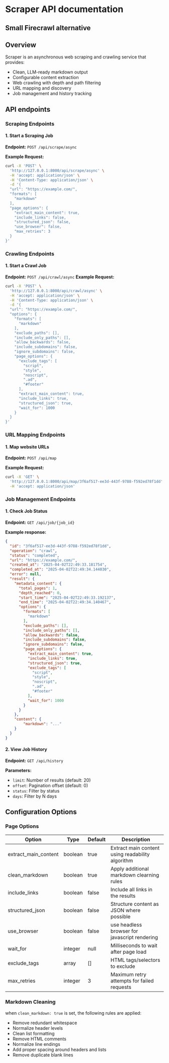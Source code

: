 # Scraper API documentation

## Small Firecrawl alternative

## Overview
Scraper is an asynchronous web scraping and crawling service that provides:
- Clean, LLM-ready markdown output
- Configurable content extraction
- Web crawling with depth and path filtering
- URL mapping and discovery
- Job management and history tracking

## API endpoints

### Scraping Endpoints

#### 1. Start a Scraping Job
**Endpoint:** `POST /api/scrape/async`

**Example Request:**
```bash
curl -X 'POST' \
  'http://127.0.0.1:8000/api/scrape/async' \
  -H 'accept: application/json' \
  -H 'Content-Type: application/json' \
  -d '{
  "url": "https://example.com/",
  "formats": [
    "markdown"
  ],
  "page_options": {
    "extract_main_content": true,
    "include_links": false,
    "structured_json": false,
    "use_browser": false,
    "max_retries": 3
  }
}'
```

### Crawling Endpoints

#### 1. Start a Crawl Job
**Endpoint:** `POST /api/crawl/async`
**Example Request:**
```bash
curl -X 'POST' \
  'http://127.0.0.1:8000/api/crawl/async' \
  -H 'accept: application/json' \
  -H 'Content-Type: application/json' \
  -d '{
  "url": "https://example.com/",
  "options": {
    "formats": [
      "markdown"
    ],
    "exclude_paths": [],
    "include_only_paths": [],
    "allow_backwards": false,
    "include_subdomains": false,
    "ignore_subdomains": false,
    "page_options": {
      "exclude_tags": [
        "script",
        "style",
        "noscript",
        ".ad",
        "#footer"
      ],
      "extract_main_content": true,
      "include_links": true,
      "structured_json": true,
      "wait_for": 1000
    }
  }
}'
```

### URL Mapping Endpoints

#### 1. Map website URLs
**Endpoint:** `POST /api/map`

**Example Request:**
```bash
curl -X 'GET' \
  'http://127.0.0.1:8000/api/map/3f6af517-ee3d-443f-9788-f592ed78f1dd' \
  -H 'accept: application/json'
```

### Job Management Endpoints

#### 1. Check Job Status
**Endpoint:** `GET /api/job/{job_id}`

**Example response:**
```json
{
  "id": "3f6af517-ee3d-443f-9788-f592ed78f1dd",
  "operation": "crawl",
  "status": "completed",
  "url": "https://example.com/",
  "created_at": "2025-04-02T22:49:33.181754",
  "completed_at": "2025-04-02T22:49:34.144030",
  "error": null,
  "result": {
    "metadata_content": {
      "total_pages": 1,
      "depth_reached": 0,
      "start_time": "2025-04-02T22:49:33.192137",
      "end_time": "2025-04-02T22:49:34.140467",
      "options": {
        "formats": [
          "markdown"
        ],
        "exclude_paths": [],
        "include_only_paths": [],
        "allow_backwards": false,
        "include_subdomains": false,
        "ignore_subdomains": false,
        "page_options": {
          "extract_main_content": true,
          "include_links": true,
          "structured_json": true,
          "exclude_tags": [
            "script",
            "style",
            "noscript",
            ".ad",
            "#footer"
          ],
          "wait_for": 1000
        }
      }
    },
    "content": {
        "markdown": "..."
    }
  }
}
```

#### 2. View Job History
**Endpoint:** `GET /api/history`

**Parameters:**
- `limit`: Number of results (default: 20)
- `offset`: Pagination offset (default: 0)
- `status`: Filter by status
- `days`: Filter by N days

## Configuration Options

### Page Options
| Option               | Type    | Default | Description                                      |
|----------------------|---------|---------|--------------------------------------------------|
| extract_main_content | boolean | true    | Extract main content using readability algorithm |
| clean_markdown       | boolean | true    | Apply additional markdown clearning rules        |
| include_links        | boolean | false   | Include all links in the results                 |
| structured_json      | boolean | false   | Structure content as JSON where possible         |
| use_browser          | boolean | false   | use headless browser for javascript rendering    |
| wait_for             | integer | null    | Milliseconds to wait after page load             |
| exclude_tags         | array   | []      | HTML tags/selectors to exclude                   |
| max_retries          | integer | 3       | Maximum retry attempts for failed requests       |

### Markdown Cleaning 
when `clean_markdown: true` is set, the following rules are applied:
- Remove redundant whitespace
- Normalize header levels
- Clean list formatting
- Remove HTML comments
- Normalize line endings
- Add proper spacing around headers and lists
- Remove duplicate blank lines
